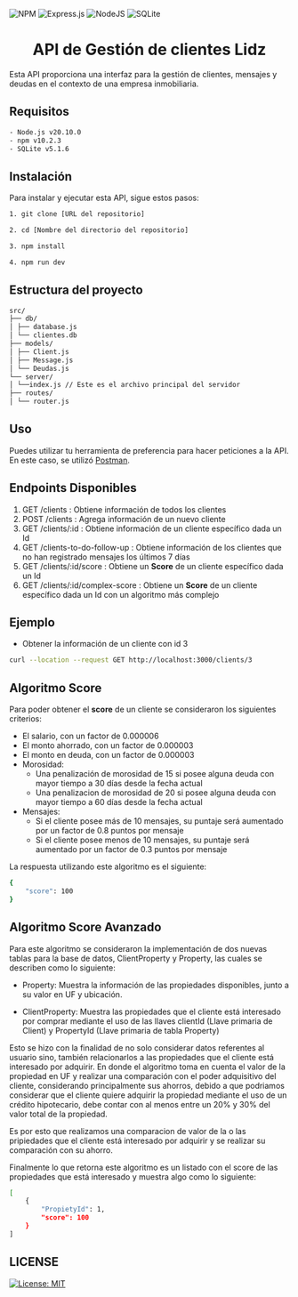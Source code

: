 ![NPM](https://img.shields.io/badge/NPM-%23CB3837.svg?style=for-the-badge&logo=npm&logoColor=white) ![Express.js](https://img.shields.io/badge/express.js-%23404d59.svg?style=for-the-badge&logo=express&logoColor=%2361DAFB) ![NodeJS](https://img.shields.io/badge/node.js-6DA55F?style=for-the-badge&logo=node.js&logoColor=white) ![SQLite](https://img.shields.io/badge/sqlite-%2307405e.svg?style=for-the-badge&logo=sqlite&logoColor=white)

# <Center> API de Gestión de clientes Lidz</Center>

Esta API proporciona una interfaz para la gestión de clientes, mensajes y deudas en el contexto de una empresa inmobiliaria.

## Requisitos

```bash
- Node.js v20.10.0
- npm v10.2.3
- SQLite v5.1.6
```
## Instalación

Para instalar y ejecutar esta API, sigue estos pasos:

```bash
1. git clone [URL del repositorio]

2. cd [Nombre del directorio del repositorio]

3. npm install

4. npm run dev
```
## Estructura del proyecto
```bash
src/
├── db/
│ ├── database.js
│ └── clientes.db
├── models/
│ ├── Client.js
│ ├── Message.js
│ └── Deudas.js
└── server/
│ └──index.js // Este es el archivo principal del servidor
├── routes/
│ └── router.js


```

## Uso

Puedes utilizar tu herramienta de preferencia para hacer peticiones a la API. En este caso, se utilizó [Postman](https://www.postman.com/).

## Endpoints Disponibles

1. GET /clients : Obtiene información de todos los clientes
2. POST /clients : Agrega información de un nuevo cliente
3. GET /clients/:id : Obtiene información de un cliente específico dada un Id
4. GET /clients-to-do-follow-up : Obtiene información de los clientes que no han registrado mensajes los últimos 7 días
5. GET /clients/:id/score : Obtiene un **Score** de un cliente específico dada un Id
6. GET /clients/:id/complex-score : Obtiene un **Score** de un cliente específico dada un Id con un algoritmo más complejo

## Ejemplo

- Obtener la información de un cliente con id 3

```bash
curl --location --request GET http://localhost:3000/clients/3
```

## Algoritmo Score

Para poder obtener el **score** de un cliente se consideraron los siguientes criterios:

- El salario, con un factor de 0.000006
- El monto ahorrado, con un factor de 0.000003
- El monto en deuda, con un factor de 0.000003
- Morosidad:
    - Una penalización de morosidad de 15 si posee alguna deuda con mayor tiempo a 30 días desde la fecha actual
    - Una penalizacion de morosidad de 20 si posee alguna deuda con mayor tiempo a 60 días desde la fecha actual
- Mensajes:
    - Si el cliente posee más de 10 mensajes, su puntaje será aumentado por un factor de 0.8 puntos por mensaje
    - Si el cliente posee menos de 10 mensajes, su puntaje será aumentado por un factor de 0.3 puntos por mensaje

La respuesta utilizando este algoritmo es el siguiente:

```bash
{
    "score": 100
}
```

## Algoritmo Score Avanzado

Para este algoritmo se consideraron la implementación de dos nuevas tablas para la base de datos, ClientProperty y Property, las cuales se describen como lo siguiente:

- Property: Muestra la información de las propiedades disponibles, junto a su valor en UF y ubicación.

- ClientProperty: Muestra las propiedades que el cliente está interesado por comprar mediante el uso de las llaves clientId (Llave primaria de Client) y PropertyId (Llave primaria de tabla Property)

Esto se hizo con la finalidad de no solo considerar datos referentes al usuario sino, también relacionarlos a las propiedades que el cliente está interesado por adquirir. En donde el algoritmo toma en cuenta el valor de la propiedad en UF y realizar una comparación con el poder adquisitivo del cliente, considerando principalmente sus ahorros, debido a que podriamos considerar que el cliente quiere adquirir la propiedad mediante el uso de un crédito hipotecario, debe contar con al menos entre un 20% y 30% del valor total de la propiedad.

Es por esto que realizamos una comparacion de valor de la o las pripiedades que el cliente está interesado por adquirir y se realizar su comparación con su ahorro.

Finalmente lo que retorna este algoritmo es un listado con el score de las propiedades que está interesado y muestra algo como lo siguiente:

```bash
[
    {
        "PropietyId": 1,
        "score": 100
    }
]
```

## LICENSE

[![License: MIT](https://img.shields.io/badge/License-MIT-green.svg)](https://opensource.org/licenses/MIT)
